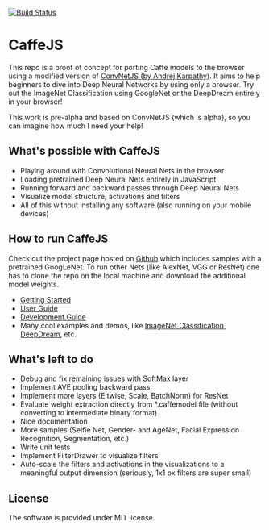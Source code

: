 [![Build Status](https://travis-ci.org/chaosmail/caffejs.svg?branch=master)](https://travis-ci.org/chaosmail/caffejs)

# CaffeJS

This repo is a proof of concept for porting Caffe models to the browser using a modified version of [ConvNetJS (by Andrej Karpathy)](https://github.com/karpathy/convnetjs). It aims to help beginners to dive into Deep Neural Networks by using only a browser. Try out the ImageNet Classification using GoogleNet or the DeepDream entirely in your browser!

This work is pre-alpha and based on ConvNetJS (which is alpha), so you can imagine how much I need your help!

## What's possible with CaffeJS

* Playing around with Convolutional Neural Nets in the browser 
* Loading pretrained Deep Neural Nets entirely in JavaScript
* Running forward and backward passes through Deep Neural Nets
* Visualize model structure, activations and filters
* All of this without installing any software (also running on your mobile devices)

## How to run CaffeJS

Check out the project page hosted on [Github](https://chaosmail.github.io/caffejs/) which includes samples with a pretrained GoogLeNet. To run other Nets (like AlexNet, VGG or ResNet) one has to clone the repo on the local machine and download the additional model weights.

* [Getting Started](https://chaosmail.github.io/caffejs/)
* [User Guide](https://chaosmail.github.io/caffejs/user-guide.html)
* [Development Guide](https://chaosmail.github.io/caffejs/development-guide.html)
* Many cool examples and demos, like [ImageNet Classification](https://chaosmail.github.io/caffejs/webcam.html), [DeepDream](https://chaosmail.github.io/caffejs/deepdream.html), etc.

## What's left to do

* Debug and fix remaining issues with SoftMax layer
* Implement AVE pooling backward pass
* Implement more layers (Eltwise, Scale, BatchNorm) for ResNet
* Evaluate weight extraction directly from *.caffemodel file (without converting to intermediate binary format)
* Nice documentation
* More samples (Selfie Net, Gender- and AgeNet, Facial Expression Recognition, Segmentation, etc.)
* Write unit tests
* Implement FilterDrawer to visualize filters
* Auto-scale the filters and activations in the visualizations to a meaningful output dimension (seriously, 1x1 px filters are super small)

## License

The software is provided under MIT license.